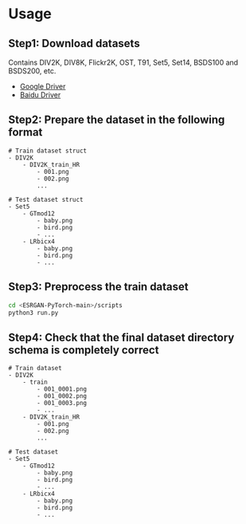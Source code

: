 # Usage

## Step1: Download datasets

Contains DIV2K, DIV8K, Flickr2K, OST, T91, Set5, Set14, BSDS100 and BSDS200, etc.

- [Google Driver](https://drive.google.com/drive/folders/1A6lzGeQrFMxPqJehK9s37ce-tPDj20mD?usp=sharing)
- [Baidu Driver](https://pan.baidu.com/s/1o-8Ty_7q6DiS3ykLU09IVg?pwd=llot)

## Step2: Prepare the dataset in the following format

```text
# Train dataset struct
- DIV2K
    - DIV2K_train_HR
        - 001.png
        - 002.png
        ...

# Test dataset struct
- Set5
    - GTmod12
        - baby.png
        - bird.png
        - ...
    - LRbicx4
        - baby.png
        - bird.png
        - ...
```

## Step3: Preprocess the train dataset

```bash
cd <ESRGAN-PyTorch-main>/scripts
python3 run.py
```

## Step4: Check that the final dataset directory schema is completely correct

```text
# Train dataset
- DIV2K
    - train
        - 001_0001.png
        - 001_0002.png
        - 001_0003.png
        - ...
    - DIV2K_train_HR
        - 001.png
        - 002.png
        ...

# Test dataset
- Set5
    - GTmod12
        - baby.png
        - bird.png
        - ...
    - LRbicx4
        - baby.png
        - bird.png
        - ...

```
